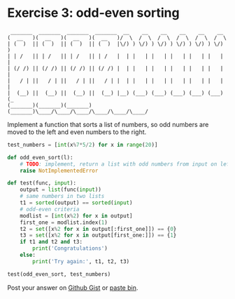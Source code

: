 # Exercise 3: odd-even sorting

```
 _______  _______  _______  _______  __    __    __    __    __    __   
(  __   )(  __   )(  __   )(  __   )/  \  /  \  /  \  /  \  /  \  /  \  
| (  )  || (  )  || (  )  || (  )  |\/) ) \/) ) \/) ) \/) ) \/) ) \/) )
| | /   || | /   || | /   || | /   |  | |   | |   | |   | |   | |   | |
| (/ /) || (/ /) || (/ /) || (/ /) |  | |   | |   | |   | |   | |   | |
|   / | ||   / | ||   / | ||   / | |  | |   | |   | |   | |   | |   | |
|  (__) ||  (__) ||  (__) ||  (__) |__) (___) (___) (___) (___) (___) (_
(_______)(_______)(_______)(_______)\____/\____/\____/\____/\____/\____/
```

Implement a function that sorts a list of numbers, so odd numbers are moved to the left and even numbers to the right.

```python
test_numbers = [int(x%7*5/2) for x in range(20)]

def odd_even_sort(l):
    # TODO: implement, return a list with odd numbers from input on left and even numbers from input on right
    raise NotImplementedError

def test(func, input):
    output = list(func(input))
    # same numbers in two lists
    t1 = sorted(output) == sorted(input)
    # odd-even criteria
    modlist = [int(x%2) for x in output]
    first_one = modlist.index(1)
    t2 = set([x%2 for x in output[:first_one]]) == {0}
    t3 = set([x%2 for x in output[first_one:]]) == {1}
    if t1 and t2 and t3:
        print('Congratulations')
    else:
        print('Try again:', t1, t2, t3)

test(odd_even_sort, test_numbers)
```

Post your answer on [Github Gist](https://gist.github.com/) or [paste bin](https://paste.ubuntu.com/).
